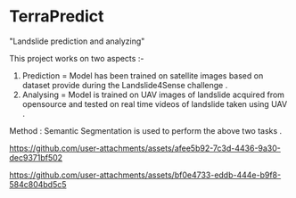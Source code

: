 # TerraPredict
"Landslide prediction and analyzing"

This project works on two aspects :-
   1) Prediction = Model has been trained on satellite images based on dataset provide during the Landslide4Sense challenge .
   2) Analysing = Model is trained on UAV images of landslide acquired from opensource and tested on real time videos of landslide taken using UAV .

Method :
Semantic Segmentation is used to perform the above two tasks .






https://github.com/user-attachments/assets/afee5b92-7c3d-4436-9a30-dec9371bf502



https://github.com/user-attachments/assets/bf0e4733-eddb-444e-b9f8-584c804bd5c5



